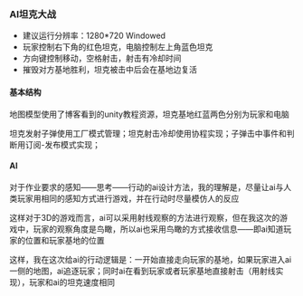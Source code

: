 ### AI坦克大战

* 建议运行分辨率：1280*720 Windowed
* 玩家控制右下角的红色坦克，电脑控制左上角蓝色坦克
* 方向键控制移动，空格射击，射击有冷却时间
* 摧毁对方基地胜利，坦克被击中后会在基地边复活

#### 基本结构
地图模型使用了博客看到的unity教程资源，坦克基地红蓝两色分别为玩家和电脑

坦克发射子弹使用工厂模式管理；坦克射击冷却使用协程实现；子弹击中事件和判断用订阅-发布模式实现；

#### AI
对于作业要求的感知——思考——行动的ai设计方法，我的理解是，尽量让ai与人类玩家用相同的感知方式进行游戏，并在行动时尽量模仿人的反应

这样对于3D的游戏而言，ai可以采用射线观察的方法进行观察，但在我这次的游戏中，玩家的观察角度是鸟瞰，所以ai也采用鸟瞰的方式接收信息——即ai知道玩家的位置和玩家基地的位置

这样，我在这次给ai的行动逻辑是：一开始直接走向玩家的基地，如果玩家进入ai一侧的地图，ai追逐玩家；同时ai在看到玩家或者玩家基地直接射击（用射线实现），玩家和ai的坦克速度相同